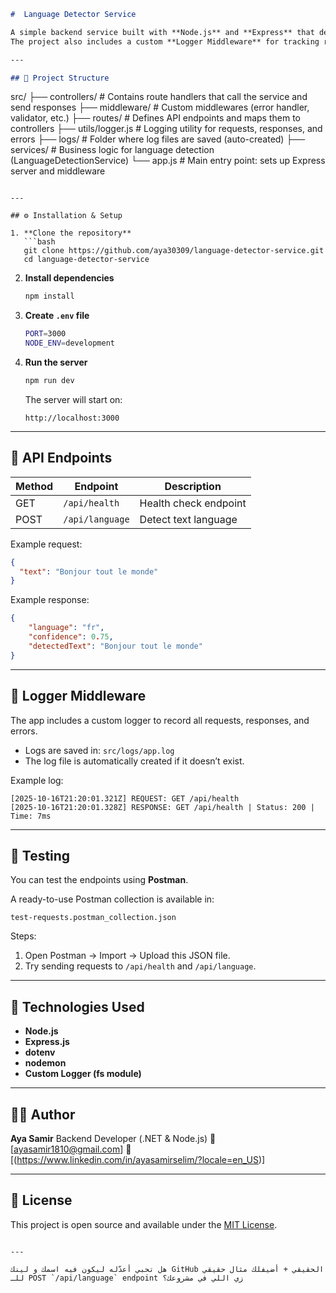 ```markdown
#  Language Detector Service

A simple backend service built with **Node.js** and **Express** that detects the language of a given text.  
The project also includes a custom **Logger Middleware** for tracking requests, responses, and errors.

---

## 📁 Project Structure

```
src/
├── controllers/          # Contains route handlers that call the service and send responses
├── middleware/           # Custom middlewares (error handler, validator, etc.)
├── routes/               # Defines API endpoints and maps them to controllers
├── utils/logger.js       # Logging utility for requests, responses, and errors
├── logs/                 # Folder where log files are saved (auto-created)
├── services/             # Business logic for language detection (LanguageDetectionService)
└── app.js                # Main entry point: sets up Express server and middleware
````

---

## ⚙️ Installation & Setup

1. **Clone the repository**
   ```bash
   git clone https://github.com/aya30309/language-detector-service.git
   cd language-detector-service
````

2. **Install dependencies**

   ```bash
   npm install
   ```

3. **Create `.env` file**

   ```bash
   PORT=3000
   NODE_ENV=development
   ```

4. **Run the server**

   ```bash
   npm run dev
   ```

   The server will start on:

   ```
   http://localhost:3000
   ```

---

## 🧩 API Endpoints

| Method | Endpoint        | Description           |
| ------ | --------------- | --------------------- |
| GET    | `/api/health`   | Health check endpoint |
| POST   | `/api/language` | Detect text language  |

Example request:

```json
{
  "text": "Bonjour tout le monde"
}
```

Example response:

```json
{
    "language": "fr",
    "confidence": 0.75,
    "detectedText": "Bonjour tout le monde"
}
```

---

## 🧾 Logger Middleware

The app includes a custom logger to record all requests, responses, and errors.

* Logs are saved in: `src/logs/app.log`
* The log file is automatically created if it doesn’t exist.

Example log:

```
[2025-10-16T21:20:01.321Z] REQUEST: GET /api/health
[2025-10-16T21:20:01.328Z] RESPONSE: GET /api/health | Status: 200 | Time: 7ms
```

---

## 🧪 Testing

You can test the endpoints using **Postman**.

A ready-to-use Postman collection is available in:

```
test-requests.postman_collection.json
```

Steps:

1. Open Postman → Import → Upload this JSON file.
2. Try sending requests to `/api/health` and `/api/language`.

---

## 🧠 Technologies Used

* **Node.js**
* **Express.js**
* **dotenv**
* **nodemon**
* **Custom Logger (fs module)**

---

## 👩‍💻 Author

**Aya Samir**
Backend Developer (.NET & Node.js)
📧 [ayasamir1810@gmail.com]
💼 [(https://www.linkedin.com/in/ayasamirselim/?locale=en_US)]

---

## 🪪 License

This project is open source and available under the [MIT License](LICENSE).

```

---

هل تحبي أعدّله ليكون فيه اسمك و لينك GitHub الحقيقي + أضيفلك مثال حقيقي للـ POST `/api/language` endpoint زي اللي في مشروعك؟
```
